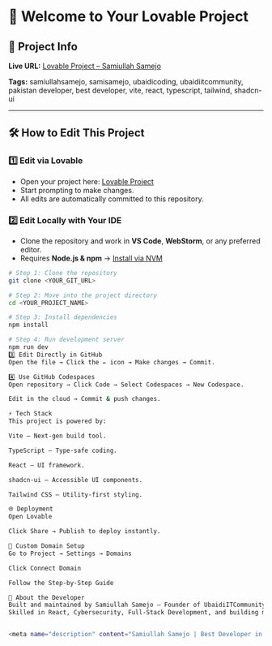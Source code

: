 # 🚀 Welcome to Your Lovable Project  

## 📌 Project Info  

**Live URL:** [Lovable Project – Samiullah Samejo](https://lovable.dev/projects/c2ac9644-1537-4fcb-9bf2-ac48b62c1768)  

**Tags:** samiullahsamejo, samisamejo, ubaidicoding, ubaidiitcommunity, pakistan developer, best developer, vite, react, typescript, tailwind, shadcn-ui  

---

## 🛠 How to Edit This Project  

### 1️⃣ Edit via **Lovable**  
- Open your project here: [Lovable Project](https://lovable.dev/projects/c2ac9644-1537-4fcb-9bf2-ac48b62c1768)  
- Start prompting to make changes.  
- All edits are automatically committed to this repository.  

### 2️⃣ Edit Locally with Your IDE  
- Clone the repository and work in **VS Code**, **WebStorm**, or any preferred editor.  
- Requires **Node.js & npm** → [Install via NVM](https://github.com/nvm-sh/nvm#installing-and-updating)  

```bash
# Step 1: Clone the repository
git clone <YOUR_GIT_URL>

# Step 2: Move into the project directory
cd <YOUR_PROJECT_NAME>

# Step 3: Install dependencies
npm install

# Step 4: Run development server
npm run dev
3️⃣ Edit Directly in GitHub
Open the file → Click the ✏️ icon → Make changes → Commit.

4️⃣ Use GitHub Codespaces
Open repository → Click Code → Select Codespaces → New Codespace.

Edit in the cloud → Commit & push changes.

⚡ Tech Stack
This project is powered by:

Vite – Next-gen build tool.

TypeScript – Type-safe coding.

React – UI framework.

shadcn-ui – Accessible UI components.

Tailwind CSS – Utility-first styling.

🌐 Deployment
Open Lovable

Click Share → Publish to deploy instantly.

🔗 Custom Domain Setup
Go to Project → Settings → Domains

Click Connect Domain

Follow the Step-by-Step Guide

📣 About the Developer
Built and maintained by Samiullah Samejo – Founder of UbaidiITCommunity & UbaidiCoding, a leading tech creator in Pakistan.
Skilled in React, Cybersecurity, Full-Stack Development, and building modern, high-performance applications.


<meta name="description" content="Samiullah Samejo | Best Developer in Pakistan | Founder of UbaidiITCommunity and UbaidiCoding | React, TypeScript, Tailwind, Vite, shadcn-ui projects."> <meta name="keywords" content="samiullahsamejo, samisamejo, ubaidicoding, ubaidiitcommunity, pakistan best developer, react developer, vite, tailwind, typescript, shadcn-ui"> <meta name="author" content="Samiullah Samejo"> <!-- JSON-LD Schema for Rich Search Results --> <script type="application/ld+json"> { "@context": "https://schema.org", "@type": "Person", "name": "Samiullah Samejo", "url": "https://lovable.dev/projects/c2ac9644-1537-4fcb-9bf2-ac48b62c1768", "jobTitle": "Full-Stack Developer & Cybersecurity Analyst", "affiliation": { "@type": "Organization", "name": "UbaidiITCommunity" }, "sameAs": [ "https://github.com/samiullahsamejo", "https://ubaidicoding.com" ], "knowsAbout": ["React", "TypeScript", "Tailwind", "Vite", "Cybersecurity"] } </script>
